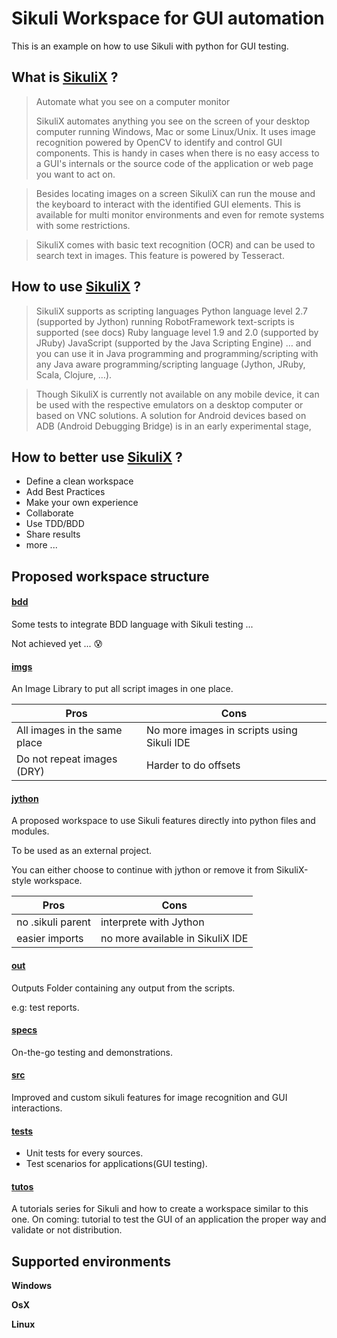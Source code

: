 Sikuli Workspace for GUI automation
===================================

This is an example on how to use Sikuli with python for GUI testing.

What is [SikuliX](http://sikulix.com/) ?
----------------

> Automate what you see on a computer monitor
>
> SikuliX automates anything you see on the screen of your desktop computer running Windows, Mac or some Linux/Unix. It uses image recognition powered by OpenCV to identify and control GUI components. This is handy in cases when there is no easy access to a GUI's internals or the source code of the application or web page you want to act on.

> Besides locating images on a screen SikuliX can run the mouse and the keyboard to interact with the identified GUI elements. This is available for multi monitor environments and even for remote systems with some restrictions.

>SikuliX comes with basic text recognition (OCR) and can be used to search text in images. This feature is powered by Tesseract.



How to use [SikuliX](http://sikulix.com/) ?
-------------------

> SikuliX supports as scripting languages
Python language level 2.7 (supported by Jython)
running RobotFramework text-scripts is supported (see docs)
Ruby language level 1.9 and 2.0 (supported by JRuby)
JavaScript (supported by the Java Scripting Engine)
… and you can use it in Java programming and programming/scripting with any Java aware programming/scripting language (Jython, JRuby, Scala, Clojure, …).

> Though SikuliX is currently not available on any mobile device, it can be used with the respective emulators on a desktop computer or based on VNC solutions. A solution for Android devices based on ADB (Android Debugging Bridge) is in an early experimental stage,

How to better use [SikuliX](http://sikulix.com/) ?
-------------------

- Define a clean workspace
- Add Best Practices
- Make your own experience
- Collaborate
- Use TDD/BDD
- Share results
- more ...

**Proposed** workspace structure
-------------------

#### [bdd](https://github.com/adrianpothuaud/sikuli-ws/tree/master/bdd)

Some tests to integrate BDD language with Sikuli testing ...

Not achieved yet ... :cold_sweat:


#### [imgs](https://github.com/adrianpothuaud/sikuli-ws/tree/master/imgs)

An Image Library to put all script images in one place.

Pros | Cons
---- | ----
All images in the same place | No more images in scripts using Sikuli IDE
Do not repeat images (DRY)   | Harder to do offsets


#### [jython](https://github.com/adrianpothuaud/sikuli-ws/tree/master/jython)


A proposed workspace to use Sikuli features directly into python files and modules.

To be used as an external project.

You can either choose to continue with jython or remove it from SikuliX-style workspace.

Pros | Cons
---- | ----
no .sikuli parent | interprete with Jython
easier imports   | no more available in SikuliX IDE


#### [out](https://github.com/adrianpothuaud/sikuli-ws/tree/master/out)

Outputs Folder containing any output from the scripts.

e.g: test reports.

#### [specs](https://github.com/adrianpothuaud/sikuli-ws/tree/master/specs)

On-the-go testing and demonstrations.

#### [src](https://github.com/adrianpothuaud/sikuli-ws/tree/master/src)

Improved and custom sikuli features for image recognition and GUI interactions.

#### [tests](https://github.com/adrianpothuaud/sikuli-ws/tree/master/tests)

- Unit tests for every sources.
- Test scenarios for applications(GUI testing).

#### [tutos](https://github.com/adrianpothuaud/sikuli-ws/tree/master/tutos)

A tutorials series for Sikuli and how to create a workspace similar to this one.
On coming: tutorial to test the GUI of an application the proper way and validate or not distribution.


Supported environments
----------------------

**Windows**

**OsX**

**Linux**
